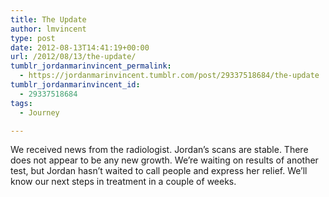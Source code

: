 ```yaml
---
title: The Update
author: lmvincent
type: post
date: 2012-08-13T14:41:19+00:00
url: /2012/08/13/the-update/
tumblr_jordanmarinvincent_permalink:
  - https://jordanmarinvincent.tumblr.com/post/29337518684/the-update
tumblr_jordanmarinvincent_id:
  - 29337518684
tags:
  - Journey

---
```

We received news from the radiologist. Jordan&rsquo;s scans are stable. There does not appear to be any new growth. We&rsquo;re waiting on results of another test, but Jordan hasn&rsquo;t waited to call people and express her relief. We&rsquo;ll know our next steps in treatment in a couple of weeks.